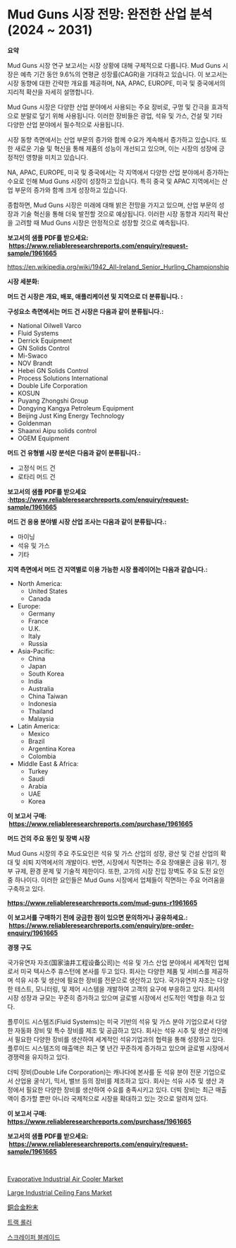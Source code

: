 <p><h1>Mud Guns 시장 전망: 완전한 산업 분석 (2024 ~ 2031)</h1></p><p><strong>요약</strong></p>
<p><p>Mud Guns 시장 연구 보고서는 시장 상황에 대해 구체적으로 다룹니다. Mud Guns 시장은 예측 기간 동안 9.6%의 연평균 성장률(CAGR)을 기대하고 있습니다. 이 보고서는 시장 동향에 대한 간략한 개요를 제공하며, NA, APAC, EUROPE, 미국 및 중국에서의 지리적 확산을 자세히 설명합니다.</p><p>Mud Guns 시장은 다양한 산업 분야에서 사용되는 주요 장비로, 구멍 및 간극을 효과적으로 분말로 덮기 위해 사용됩니다. 이러한 장비들은 광업, 석유 및 가스, 건설 및 기타 다양한 산업 분야에서 필수적으로 사용됩니다.</p><p>시장 동향 측면에서는 산업 부문의 증가와 함께 수요가 계속해서 증가하고 있습니다. 또한 새로운 기술 및 혁신을 통해 제품의 성능이 개선되고 있으며, 이는 시장의 성장에 긍정적인 영향을 미치고 있습니다.</p><p>NA, APAC, EUROPE, 미국 및 중국에서는 각 지역에서 다양한 산업 분야에서 증가하는 수요로 인해 Mud Guns 시장이 성장하고 있습니다. 특히 중국 및 APAC 지역에서는 산업 부문의 증가와 함께 크게 성장하고 있습니다.</p><p>종합하면, Mud Guns 시장은 미래에 대해 밝은 전망을 가지고 있으며, 산업 부문의 성장과 기술 혁신을 통해 더욱 발전할 것으로 예상됩니다. 이러한 시장 동향과 지리적 확산을 고려할 때 Mud Guns 시장은 안정적으로 성장할 것으로 예측됩니다.</p></p>
<p><strong>보고서의 샘플 PDF를 받으세요: &nbsp;<a href="https://www.reliableresearchreports.com/enquiry/request-sample/1961665">https://www.reliableresearchreports.com/enquiry/request-sample/1961665</a></strong></p>
<p><a href="https://en.wikipedia.org/wiki/1942_All-Ireland_Senior_Hurling_Championship">https://en.wikipedia.org/wiki/1942_All-Ireland_Senior_Hurling_Championship</a></p>
<p><strong>시장 세분화:</strong></p>
<p><strong> 머드 건 시장은 개요, 배포, 애플리케이션 및 지역으로 더 분류됩니다. :</strong></p>
<p><strong>구성요소 측면에서는 머드 건 시장은 다음과 같이 분류됩니다.:</strong></p>
<p><ul><li>National Oilwell Varco</li><li>Fluid Systems</li><li>Derrick Equipment</li><li>GN Solids Control</li><li>Mi-Swaco</li><li>NOV Brandt</li><li>Hebei GN Solids Control</li><li>Process Solutions International</li><li>Double Life Corporation</li><li>KOSUN</li><li>Puyang Zhongshi Group</li><li>Dongying Kangya Petroleum Equipment</li><li>Beijing Just King Energy Technology</li><li>Goldenman</li><li>Shaanxi Aipu solids control</li><li>OGEM Equipment</li></ul></p>
<p><strong> 머드 건 유형별 시장 분석은 다음과 같이 분류됩니다.:</strong></p>
<p><ul><li>고정식 머드 건</li><li>로타리 머드 건</li></ul></p>
<p><strong>보고서의 샘플 PDF를 받으세요 :<a href="https://www.reliableresearchreports.com/enquiry/request-sample/1961665">https://www.reliableresearchreports.com/enquiry/request-sample/1961665</a></strong></p>
<p><strong> 머드 건 응용 분야별 시장 산업 조사는 다음과 같이 분류됩니다.:</strong></p>
<p><ul><li>마이닝</li><li>석유 및 가스</li><li>기타</li></ul></p>
<p><strong>지역 측면에서 머드 건 지역별로 이용 가능한 시장 플레이어는 다음과 같습니다.:</strong></p>
<p><ul>
    <li>
        North America:
        <ul>
            <li>United States</li>
            <li>Canada</li>
        </ul>
    </li>
    <li>
        Europe:
        <ul>
            <li>Germany</li>
            <li>France</li>
            <li>U.K.</li>
            <li>Italy</li>
            <li>Russia</li>
        </ul>
    </li>
    <li>
        Asia-Pacific:
        <ul>
            <li>China</li>
            <li>Japan</li>
            <li>South Korea</li>
            <li>India</li>
            <li>Australia</li>
            <li>China Taiwan</li>
            <li>Indonesia</li>
            <li>Thailand</li>
            <li>Malaysia</li>
        </ul>
    </li>
    <li>
        Latin America:
        <ul>
            <li>Mexico</li>
            <li>Brazil</li>
            <li>Argentina Korea</li>
            <li>Colombia</li>
        </ul>
    </li>
    <li>
        Middle East & Africa:
        <ul>
            <li>Turkey</li>
            <li>Saudi</li>
            <li>Arabia</li>
            <li>UAE</li>
            <li>Korea</li>
        </ul>
    </li>
    </ul></p>
<p><strong>이 보고서 구매: &nbsp;<a href="https://www.reliableresearchreports.com/purchase/1961665">https://www.reliableresearchreports.com/purchase/1961665</a></strong></p>
<p><strong>머드 건의 주요 동인 및 장벽 시장</strong></p>
<p><p>Mud Guns 시장의 주요 주도요인은 석유 및 가스 산업의 성장, 광산 및 건설 산업의 확대 및 쇠퇴 지역에서의 개발이다. 반면, 시장에서 직면하는 주요 장애물은 금융 위기, 정부 규제, 환경 문제 및 기술적 제한이다. 또한, 고가의 시장 진입 장벽도 주요 도전 요인 중 하나이다. 이러한 요인들은 Mud Guns 시장에서 업체들이 직면하는 주요 어려움을 구축하고 있다.</p></p>
<p><strong><a href="https://www.reliableresearchreports.com/mud-guns-r1961665">https://www.reliableresearchreports.com/mud-guns-r1961665</a></strong></p>
<p><strong>이 보고서를 구매하기 전에 궁금한 점이 있으면 문의하거나 공유하세요.: &nbsp;<a href="https://www.reliableresearchreports.com/enquiry/pre-order-enquiry/1961665">https://www.reliableresearchreports.com/enquiry/pre-order-enquiry/1961665</a></strong></p>
<p><strong>경쟁 구도</strong></p>
<p><p>국가유연자 자조(国家油井工程设备公司)는 석유 및 가스 산업 분야에서 세계적인 업체로서 미국 텍사스주 휴스턴에 본사를 두고 있다. 회사는 다양한 제품 및 서비스를 제공하며 석유 시추 및 생산에 필요한 장비를 전문으로 생산하고 있다. 국가유연자 자조는 다양한 테스트, 모니터링, 및 제어 시스템을 개발하여 고객의 요구에 부응하고 있다. 회사의 시장 성장과 규모는 꾸준히 증가하고 있으며 글로벌 시장에서 선도적인 역할을 하고 있다.</p><p>플루이드 시스템즈(Fluid Systems)는 미국 기반의 석유 및 가스 분야 기업으로서 다양한 자동화 장비 및 특수 장비를 제조 및 공급하고 있다. 회사는 석유 시추 및 생산 라인에서 필요한 다양한 장비를 생산하여 세계적인 석유기업과의 협력을 통해 성장하고 있다. 플루이드 시스템즈의 매출액은 최근 몇 년간 꾸준하게 증가하고 있으며 글로벌 시장에서 경쟁력을 유지하고 있다.</p><p>더빅 장비(Double Life Corporation)는 캐나다에 본사를 둔 석유 분야 전문 기업으로서 산업용 굴삭기, 믹서, 밸브 등의 장비를 제조하고 있다. 회사는 석유 시추 및 생산 과정에서 필요한 다양한 장비를 생산하여 수요를 충족시키고 있다. 더빅 장비는 최근 매출액이 증가할 뿐만 아니라 국제적으로 시장을 확대하고 있는 것으로 알려져 있다.</p></p>
<p><strong>이 보고서 구매: &nbsp; <a href="https://www.reliableresearchreports.com/purchase/1961665">https://www.reliableresearchreports.com/purchase/1961665</a></strong></p>
<p><strong>보고서의 샘플 PDF를 받으세요: &nbsp;<a href="https://www.reliableresearchreports.com/enquiry/request-sample/1961665">https://www.reliableresearchreports.com/enquiry/request-sample/1961665</a></strong><strong></strong></p>
<p>&nbsp;</p>
<p><p><a href="https://issuu.com/reportprime-2/docs/evaporative-industrial-air-cooler-market-size-2030">Evaporative Industrial Air Cooler Market</a></p><p><a href="https://issuu.com/reportprime-2/docs/large-industrial-ceiling-fans-market-size-2030.ppt">Large Industrial Ceiling Fans Market</a></p><p><a href="https://github.com/RandallRunte2023/Market-Research-Report-List-2/blob/main/792744745713.md">銅合金粉末</a></p><p><a href="https://github.com/Nicolasrown5/Market-Research-Report-List-2/blob/main/933039657961.md">트랙 롤러</a></p><p><a href="https://github.com/shampaakter36/Market-Research-Report-List-2/blob/main/433056757962.md">스크레이퍼 블레이드</a></p></p>